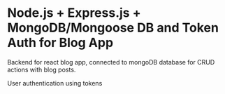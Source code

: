 # Node.js + Express.js + MongoDB/Mongoose DB and Token Auth for Blog App

Backend for react blog app, connected to mongoDB database for CRUD actions with blog posts.

User authentication using tokens